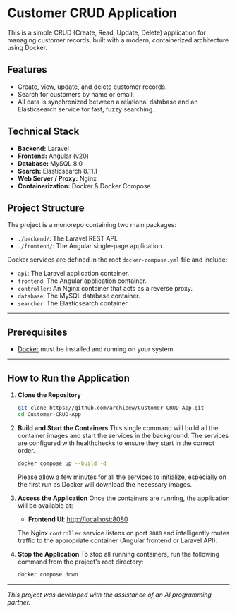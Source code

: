 # Customer CRUD Application

This is a simple CRUD (Create, Read, Update, Delete) application for managing customer records, built with a modern, containerized architecture using Docker.

## Features

-   Create, view, update, and delete customer records.
-   Search for customers by name or email.
-   All data is synchronized between a relational database and an Elasticsearch service for fast, fuzzy searching.

## Technical Stack

-   **Backend:** Laravel
-   **Frontend:** Angular (v20)
-   **Database:** MySQL 8.0
-   **Search:** Elasticsearch 8.11.1
-   **Web Server / Proxy:** Nginx
-   **Containerization:** Docker & Docker Compose

## Project Structure

The project is a monorepo containing two main packages:

-   `./backend/`: The Laravel REST API.
-   `./frontend/`: The Angular single-page application.

Docker services are defined in the root `docker-compose.yml` file and include:
-   `api`: The Laravel application container.
-   `frontend`: The Angular application container.
-   `controller`: An Nginx container that acts as a reverse proxy.
-   `database`: The MySQL database container.
-   `searcher`: The Elasticsearch container.

---

## Prerequisites

-   [Docker](https://www.docker.com/products/docker-desktop/) must be installed and running on your system.

---

## How to Run the Application

1.  **Clone the Repository**
    ```sh
    git clone https://github.com/archieew/Customer-CRUD-App.git
    cd Customer-CRUD-App
    ```

2.  **Build and Start the Containers**
    This single command will build all the container images and start the services in the background. The services are configured with healthchecks to ensure they start in the correct order.

    ```sh
    docker compose up --build -d
    ```
    Please allow a few minutes for all the services to initialize, especially on the first run as Docker will download the necessary images.

3.  **Access the Application**
    Once the containers are running, the application will be available at:

    -   **Frontend UI**: [http://localhost:8080](http://localhost:8080)

    The Nginx `controller` service listens on port `8080` and intelligently routes traffic to the appropriate container (Angular frontend or Laravel API).

4.  **Stop the Application**
    To stop all running containers, run the following command from the project's root directory:
    ```sh
    docker compose down
    ```

---
*This project was developed with the assistance of an AI programming partner.* 